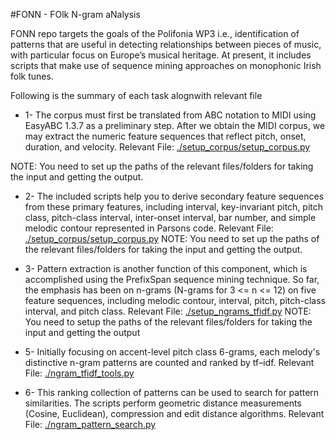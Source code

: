 #FONN - FOlk N-gram aNalysis 

FONN repo targets the goals of the Polifonia WP3 i.e., identification of patterns that are useful in detecting relationships between pieces of music, with particular focus on Europe’s musical heritage. At present, it includes scripts that make use of sequence mining approaches on monophonic Irish folk tunes.

Following is the summary of each task alognwith relevant file

* 1- The corpus must first be translated from ABC notation to MIDI using EasyABC 1.3.7 as a preliminary step. After we obtain the MIDI corpus, we may extract the numeric feature sequences that reflect pitch, onset, duration, and velocity. 
Relevant File: [./setup_corpus/setup_corpus.py](https://github.com/polifonia-project/folk_ngram_analysis/blob/master/setup_corpus/setup_corpus.py)

NOTE: You need to set up the paths of the relevant files/folders for taking the input and getting the output.

* 2- The included scripts help you to derive secondary feature sequences from these primary features, including interval, key-invariant pitch, pitch class, pitch-class interval, inter-onset interval, bar number, and simple melodic contour represented in Parsons code.
Relevant File: [./setup_corpus/setup_corpus.py](https://github.com/polifonia-project/folk_ngram_analysis/blob/master/setup_corpus/setup_corpus.py)
NOTE: You need to set up the paths of the relevant files/folders for taking the input and getting the output.

	
* 3- Pattern extraction is another function of this component, which is accomplished using the PrefixSpan sequence mining technique. So far, the emphasis has been on n-grams (N-grams for 3 <= n <= 12) on five feature sequences, including melodic contour, interval, pitch, pitch-class interval, and pitch class. 
Relevant File: [./setup_ngrams_tfidf.py](https://github.com/polifonia-project/folk_ngram_analysis/blob/master/setup_ngrams_tfidf.py)
NOTE: You need to setup the paths of the relevant files/folders for taking the input and getting the output


* 5- Initially focusing on accent-level pitch class 6-grams, each melody's distinctive n-gram patterns are counted and ranked by tf–idf. 
Relevant File: [./ngram_tfidf_tools.py](https://github.com/polifonia-project/folk_ngram_analysis/blob/master/ngram_tfidf_tools.py)


* 6- This ranking collection of patterns can be used to search for pattern similarities. The scripts perform geometric distance measurements (Cosine, Euclidean), compression and edit distance algorithms.
Relevant File: [./ngram_pattern_search.py](https://github.com/polifonia-project/folk_ngram_analysis/blob/master/ngram_pattern_search.py)
